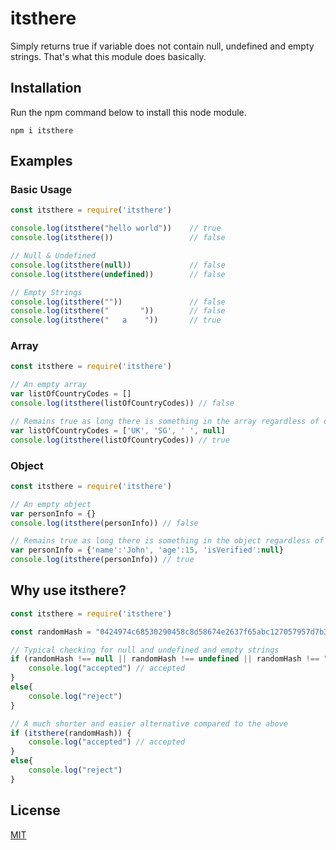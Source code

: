 # itsthere
Simply returns true if variable does not contain null, undefined and empty strings. That's what this module does basically.

## Installation
Run the npm command below to install this node module.
```
npm i itsthere
```

## Examples

### Basic Usage
```js
const itsthere = require('itsthere')

console.log(itsthere("hello world"))    // true
console.log(itsthere())                 // false

// Null & Undefined
console.log(itsthere(null))             // false
console.log(itsthere(undefined))        // false

// Empty Strings
console.log(itsthere(""))               // false
console.log(itsthere("       "))        // false
console.log(itsthere("   a    "))       // true
```

### Array

```js
const itsthere = require('itsthere')

// An empty array
var listOfCountryCodes = []
console.log(itsthere(listOfCountryCodes)) // false

// Remains true as long there is something in the array regardless of data type
var listOfCountryCodes = ['UK', 'SG', ' ', null]
console.log(itsthere(listOfCountryCodes)) // true
```

### Object

```js
const itsthere = require('itsthere')

// An empty object
var personInfo = {}
console.log(itsthere(personInfo)) // false

// Remains true as long there is something in the object regardless of data type
var personInfo = {'name':'John', 'age':15, 'isVerified':null}
console.log(itsthere(personInfo)) // true
```

## Why use itsthere?

```js
const itsthere = require('itsthere')

const randomHash = "0424974c68530290458c8d58674e2637f65abc127057957d7b3acbd24c208f93"

// Typical checking for null and undefined and empty strings
if (randomHash !== null || randomHash !== undefined || randomHash !== "") {
    console.log("accepted") // accepted
}
else{
    console.log("reject")
}

// A much shorter and easier alternative compared to the above
if (itsthere(randomHash)) {
    console.log("accepted") // accepted
}
else{
    console.log("reject")
}

```

## License
[MIT](https://github.com/Lmao5/itsthere/blob/main/LICENSE)